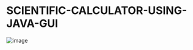 # SCIENTIFIC-CALCULATOR-USING-JAVA-GUI


![image](https://user-images.githubusercontent.com/86216930/142622546-67ed0bf9-99a5-420e-8540-b3cf74e1bc09.png)
